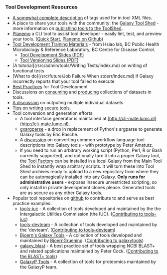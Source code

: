 ### Tool Development Resources

* [A somewhat complete description](/src/admin/tools/tool-config-syntax/index.md) of tags used for in tool XML files.
* A place to share your tools with the community: the [Galaxy Tool Shed](http://toolshed.g2.bx.psu.edu/) - more information on [publishing tools to the ToolShed](/src/toolshed/index.md).
* [Planemo](https://planemo.readthedocs.org/en/latest/) a CLI tool to assist tool developer - easily lint, test, and preview your tools. ([Quick Start](https://planemo.readthedocs.org/en/latest/readme.html#quick-start), [Planemo on Github](https://github.com/galaxyproject/planemo))
* [Tool Development Training Materials](https://github.com/Public-Health-Bioinformatics/galaxy-tool-tutorials) - from Hsiao lab, BC Public Health Microbiology & Reference Laboratory, BC Centre for Disease Control.
  * [Tool Development Slides (PDF)](https://github.com/Public-Health-Bioinformatics/galaxy-tool-tutorials/blob/master/Galaxy%20Tool%20Development.pdf?raw=true)
  * [Tool Versioning Slides (PDF)](https://github.com/Public-Health-Bioinformatics/galaxy-tool-tutorials/raw/76e1511413202122fbb3a758510744442b2726b7/Galaxy%20Tool%20Versioning.pdf)
* [A tutorial](/src/admin/tools/Writing Tests/index.md) on writing of functional tests
* [What to do](/src/future/Job Failure When stderr/index.md) if Galaxy incorrectly reports that your tool failed to execute
* [Best Practices](https://galaxy-iuc-standards.readthedocs.org/) for Tool Development
* Discussions on [consuming](http://bit.ly/gcc2014workflows) and [producing](https://bitbucket.org/galaxy/galaxy-central/pull-request/634/allow-tools-to-explicitly-produce-dataset) collections of datasets in tools.
* [A discussion](/src/admin/tools/multiple-output-files/index.md) on outputing multiple individual datasets
* [Tips on writing secure tools](/src/develop/security-tool-tips/index.md).
* Tool conversion and generation efforts:
  * A tool interface generator is maintained at [http://cli-mate.lumc.nl](http://cli-mate.lumc.nl).
  * [gxargparse](https://github.com/erasche/gxargparse) - a drop in replacement of Python's argparse to generate Galaxy tools by Eric Rasche.
  * A [discussion](https://groups.google.com/forum/#!searchin/common-workflow-language/galaxy/common-workflow-language/xa7HeDfIhw4/oAfg2Dk7ZHMJ) on converting common workflow language tool descriptions into Galaxy tools - with prototype by Peter Amstutz.
  * If you need to run an arbitrary working script (Python, Perl, R or Bash currently supported), and optionally turn it into a proper Galaxy tool, the [Tool Factory](https://bitbucket.org/fubar/galaxytoolfactory) can be installed in a local Galaxy from the Main Tool Shed to instantly wrap arbitrary scripts. It will turn these into Tool Shed archives ready to upload to a new repository from where they can be automagically installed into any Galaxy. **Only runs for administrative users** - exposes insecure unrestricted scripting, so only install in private development clones please. Generated tools are as secure as any other Galaxy tools.
* Popular tool repositories on [github](https://github.com/) to contribute to and serve as best practice examples:
  * [tools-iuc](https://github.com/galaxyproject/tools-iuc) - A collection of tools developed and maintained by the the Intergalactic Utilities Commission (the IUC). ([Contributing to tools-iuc](https://github.com/galaxyproject/tools-devteam/blob/master/CONTRIBUTING.md))
  * [tools-devteam](https://github.com/galaxyproject/tools-devteam) - A collection of tools developed and maintained by the 'devteam'. ([Contributing to tools-devteam](https://github.com/galaxyproject/tools-devteam/blob/master/CONTRIBUTING.md))
  * [Bjoern's Galaxy Tools](https://github.com/bgruening/galaxytools) - A collection of tools developed and maintained by [BjoernGruening](/src/bjoern-gruening/index.md). ([Contributing to galaxytools](https://github.com/bgruening/galaxytools/blob/master/CONTRIBUTING.md))
  * [galaxy_blast](https://github.com/peterjc/galaxy_blast) - A best practice set of tools wrapping NCBI BLAST+ and related applications maintained by Peter Cock. ([Contributing to the BLAST+ tools](https://github.com/peterjc/galaxy_blast/blob/master/CONTRIBUTING.md))
  * [GalaxyP Tools](https://github.com/galaxyproteomics/tools-galaxyp) - A collection of tools for proteomics maintained by the GalaxyP team.

